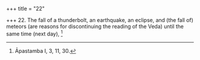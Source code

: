 +++
title = "22"

+++
22. The fall of a thunderbolt, an earthquake, an eclipse, and (the fall of) meteors (are reasons for discontinuing the reading of the Veda) until the same time (next day), [^18] 


[^18]:  Āpastamba I, 3, 11, 30.
